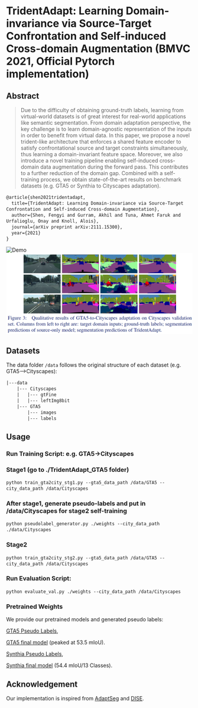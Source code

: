 # TridentAdapt: Learning Domain-invariance via Source-Target Confrontation and Self-induced Cross-domain Augmentation (BMVC 2021, Official Pytorch implementation)

## Abstract
>Due to the difficulty of obtaining ground-truth labels, learning from virtual-world datasets is of great interest for real-world applications like semantic segmentation. From domain adaptation perspective, the key challenge is to learn domain-agnostic representation of the inputs in order to benefit from virtual data. In this paper, we propose a novel trident-like architecture that enforces a shared feature encoder to satisfy confrontational source and target constraints simultaneously, thus learning a domain-invariant feature space. Moreover, we also introduce a novel training pipeline enabling self-induced cross-domain data augmentation during the forward pass. This contributes to a further reduction of the domain gap. Combined with a self-training process, we obtain state-of-the-art results on benchmark datasets (e.g. GTA5 or Synthia to Cityscapes adaptation).

```
@article{shen2021tridentadapt,
  title={TridentAdapt: Learning Domain-invariance via Source-Target Confrontation and Self-induced Cross-domain Augmentation},
  author={Shen, Fengyi and Gurram, Akhil and Tuna, Ahmet Faruk and Urfalioglu, Onay and Knoll, Alois},
  journal={arXiv preprint arXiv:2111.15300},
  year={2021}
}
```

![Demo](media/demo.gif)
![Results](media/results.png)


## Datasets
The data folder `/data` follows the original structure of each dataset (e.g. GTA5-->Cityscapes):
  ```
  |---data
      |--- Cityscapes
      |   |--- gtFine
      |   |--- leftImg8bit
      |--- GTA5
          |--- images
          |--- labels
  ```
## Usage

### Run Training Script: e.g. GTA5->Cityscapes 
### Stage1 (go to ./TridentAdapt_GTA5 folder)
```
python train_gta2city_stg1.py --gta5_data_path /data/GTA5 --city_data_path /data/Cityscapes
```
### After stage1, generate pseudo-labels and put in /data/Cityscapes for stage2 self-training
```
python pseudolabel_generator.py ./weights --city_data_path ./data/Cityscapes
```
### Stage2
```
python train_gta2city_stg2.py --gta5_data_path /data/GTA5 --city_data_path /data/Cityscapes
```
### Run Evaluation Script:
```
python evaluate_val.py ./weights --city_data_path /data/Cityscapes
```

### Pretrained Weights
We provide our pretrained models and generated pseudo labels:

[GTA5 Pseudo Labels](https://drive.google.com/),

[GTA5 final model](https://drive.google.com/) (peaked at 53.5 mIoU).

[Synthia Pseudo Labels](https://drive.google.com/),

[Synthia final model](https://drive.google.com/) (54.4 mIoU/13 Classes).


## Acknowledgement
Our implementation is inspired from [AdaptSeg](https://github.com/wasidennis/AdaptSegNet) and [DISE](https://github.com/a514514772/DISE-Domain-Invariant-Structure-Extraction).
